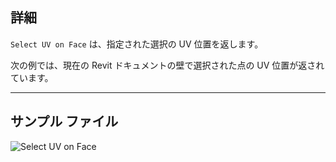 ## 詳細
`Select UV on Face` は、指定された選択の UV 位置を返します。

次の例では、現在の Revit ドキュメントの壁で選択された点の UV 位置が返されています。
___
## サンプル ファイル

![Select UV on Face](./Dynamo.Nodes.DSUvOnElementSelection_img.jpg)
